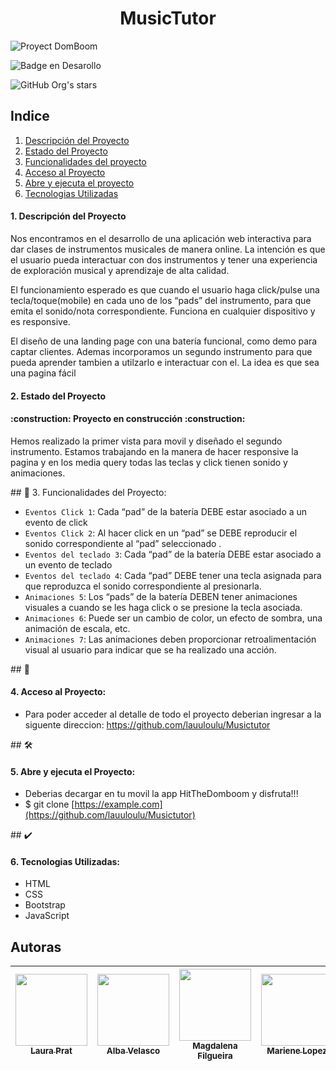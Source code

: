 <h1 align="center"> MusicTutor </h1>

![Proyect DomBoom](https://github.com/lauuloulu/Musictutor/assets/132447020/74bfab5a-7db0-4537-84ed-410d050527e8)

![Badge en Desarollo](https://img.shields.io/badge/STATUS-EN%20DESAROLLO-green)

![GitHub Org's stars](https://img.shields.io/github/stars/lauuloulu?style=social)
 
  
  ## Indice
1. [Descripción del Proyecto](#descripcion-proyecto)
2. [Estado del Proyecto](#estado-proyecto)
3. [Funcionalidades del proyecto](#funcionalidades-proyecto)
4. [Acceso al Proyecto](#acceso-proyecto)
5. [Abre y ejecuta el proyecto](#abre-y-ejecuta)
6. [Tecnologias Utilizadas](#tecnologias-utilizadas)


  <h4> 1. Descripción del Proyecto </h4>
  <p> Nos encontramos en el desarrollo de una aplicación web interactiva para dar clases de instrumentos musicales de manera online. La intención es que el usuario pueda interactuar con dos instrumentos y tener una            experiencia de exploración musical y aprendizaje de alta calidad. 

  El funcionamiento esperado es que cuando el usuario haga click/pulse una tecla/toque(mobile) en cada uno de los “pads” del instrumento, para que emita el sonido/nota correspondiente. Funciona en cualquier dispositivo y  es responsive. </p> 

  El diseño de una landing page con una batería funcional, como demo para captar clientes. Ademas incorporamos un segundo instrumento para que pueda aprender tambien a utilzarlo e interactuar con el.
  La idea es que sea una pagina fácil 
  
  
  <h4> 2. Estado del Proyecto </h4>
  <h4>  :construction: Proyecto en construcción :construction:  </h4> 
  
   <p> Hemos realizado la primer vista para movil y diseñado el segundo instrumento. Estamos trabajando en la manera de hacer responsive la pagina y en los media query 
  todas las teclas y click tienen sonido y animaciones.</p>
  
  
  \## 🔨 </h4> 3. Funcionalidades del Proyecto:</h4>

  - `Eventos Click 1`: Cada “pad” de la batería DEBE estar asociado a un evento de click 
  - `Eventos Click 2`: Al hacer click en un “pad” se DEBE reproducir el sonido correspondiente al “pad” seleccionado .
  - `Eventos del teclado 3`: Cada “pad” de la batería DEBE estar asociado a un evento de teclado
  - `Eventos del teclado 4`: Cada “pad” DEBE tener una tecla asignada para que reproduzca el sonido correspondiente al presionarla.
  - `Animaciones 5`: Los “pads” de la batería DEBEN tener animaciones visuales a cuando se les haga click o se presione la tecla asociada.
  - `Animaciones 6`: Puede ser un cambio de color, un efecto de sombra, una animación de escala, etc.
  - `Animaciones 7`: Las animaciones deben proporcionar retroalimentación visual al usuario para indicar que se ha realizado una acción.
  
  
   \## 📁 <h4> 4. Acceso al Proyecto:</h4>
   
   - Para poder acceder al detalle de todo el proyecto deberian ingresar a la siguente direccion: https://github.com/lauuloulu/Musictutor
   

   \## 🛠️ <h4> 5. Abre y ejecuta el Proyecto:</h4>
   
   - Deberias decargar en tu movil la app HitTheDomboom y disfruta!!!
   - $ git clone [https://example.com](https://github.com/lauuloulu/Musictutor)
   
   \## ✔️ <h4> 6. Tecnologias Utilizadas:</h4>
   - HTML
   - CSS
   - Bootstrap
   - JavaScript
   
   
   ## Autoras

| [<img src="https://avatars.githubusercontent.com/u/132446914?v=4" width=115><br><sub>Laura Prat</sub>](https://github.com/lauuloulu) |  [<img src="https://avatars.githubusercontent.com/u/109661844?v=4" width=115><br><sub>Alba Velasco</sub>](https://github.com/Dafnay) |  [<img src="https://avatars.githubusercontent.com/u/132447020?v=4" width=115><br><sub>Magdalena Filgueira</sub>](https://github.com/MaggieFilgueira) | [<img src="https://avatars.githubusercontent.com/u/132467977?v=4" width=115><br><sub>Mariene Lopez</sub>](https://github.com/mariene33) | [<img src="https://avatars.githubusercontent.com/u/108815965?v=4" width=115><br><sub>Andreina</sub>](https://github.com/Andre-889) |
| :---: | :---: | :---: | :---: | :---: |
 

  
